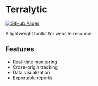 # Terralytic 

[![GitHub Pages](https://img.shields.io/badge/Hosted%20on-GitHub%20Pages-blue)](https://shreysrivats.github.io/Terralytic)

A lightweight toolkit for website resource.

## Features
- Real-time monitoring
- Cross-origin tracking
- Data visualization
- Exportable reports
